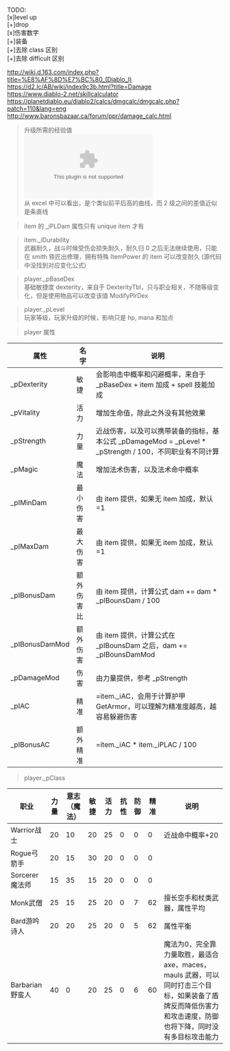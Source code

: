 TODO:  
[x]level up  
[+]drop  
[x]伤害数字  
[+]装备  
[+]去除 class 区别  
[+]去除 difficult 区别  

http://wiki.d.163.com/index.php?title=%E8%AF%8D%E7%BC%80_(Diablo_I)
https://d2.lc/AB/wiki/index9c3b.html?title=Damage  
https://www.diablo-2.net/skillcalculator  
https://planetdiablo.eu/diablo2/calcs/dmgcalc/dmgcalc.php?patch=110&lang=eng
http://www.baronsbazaar.ca/forum/ppr/damage_calc.html  

> 升级所需的经验值  
![excel](./../../Raw/diablo_%E7%BB%8F%E9%AA%8C%E5%80%BC.xlsx)  
从 excel 中可以看出，是个类似前平后高的曲线，而 2 级之间的差值近似是条直线  

> item 的 _iPLDam 属性只有 unique item 才有

> item._iDurability  
武器耐久，战斗时候受伤会损失耐久，耐久归 0 之后无法继续使用，只能在 smith 铁匠出修理，拥有特殊 ItemPower 的 item 可以改变耐久
(源代码中没找到对应变化公式)

> player._pBaseDex  
基础敏捷度 dexterity，来自于 DexterityTbl，只与职业相关，不随等级变化，但是使用物品可以改变该值 ModifyPlrDex  

> player._pLevel  
玩家等级，玩家升级的时候，影响只是 hp, mana 和加点  

> player 属性

| 属性 | 名字 | 说明 |
|------|-----|------| 
|_pDexterity| 敏捷 | 会影响击中概率和闪避概率，来自于 _pBaseDex + item 加成 + spell 技能加成 |
|_pVitality | 活力 | 增加生命值，除此之外没有其他效果 |
|_pStrength | 力量 | 近战伤害，以及可以携带装备的指标，基本公式 _pDamageMod = _pLevel * _pStrength / 100，不同职业有不同计算 |
|_pMagic | 魔法 | 增加法术伤害，以及法术命中概率 |
|_pIMinDam| 最小伤害 | 由 item 提供，如果无 item 加成，默认=1 |
|_pIMaxDam| 最大伤害 | 由 item 提供，如果无 item 加成，默认=1 |
|_pIBonusDam| 额外伤害比 | 由 item 提供，计算公式 dam += dam * _pIBounsDam / 100
|_pIBonusDamMod | 额外伤害 | 由 item 提供，计算公式在 _pIBounsDam 之后，dam += _pIBounsDamMod
|_pDamageMod | 伤害 | 由力量提供，参考 _pStrength
|_pIAC | 精准 | =item._iAC，会用于计算护甲 GetArmor，可以理解为精准度越高，越容易躲避伤害  
|_pIBonusAC| 额外精准 | =item._iAC * item._iPLAC / 100

> player._pClass  

| 职业 | 力量 | 意志（魔法） | 敏捷 | 活力 | 抗性 | 防御 | 精准 | 说明 |
|------|-----|-----|------| -----|------|------|-----|------|
|Warrior战士 | 20 | 10 | 20 | 25 | 0 | 0 | 0 | 近战命中概率+20 |
|Rogue弓箭手 | 20 | 15 | 30 | 20 | 0 | 0 | 0 | 
|Sorcerer魔法师 | 15 | 35 | 15 | 20 | 0 | 0 | 0 |
|Monk武僧 | 25 | 15 | 25 | 20 | 0 | 7 | 62 | 擅长空手和杖类武器，属性平均  
|Bard游吟诗人 | 20 | 20 | 25 | 20 | 0 | 5 | 62 | 属性平衡
|Barbarian野蛮人 | 40 | 0 | 20 | 25 | 0 | 6 | 60 | 魔法为0，完全靠力量取胜，最适合 axe，maces，mauls 武器，可以同时打击三个目标，如果装备了盾牌反而降低伤害力和攻击速度，防御也将下降，同时没有多目标攻击能力



